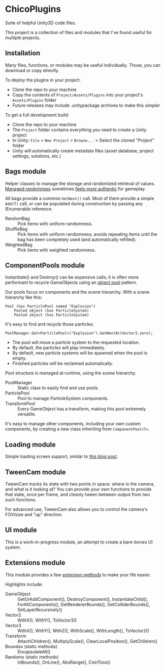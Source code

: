 ChicoPlugins
============

Suite of helpful Unity3D code files.

This project is a collection of files and modules that I've found useful for multiple projects.


Installation
----

Many files, functions, or modules may be useful individually. Those, you can download or copy directly.

To deploy the plugins in your project:

* Clone the repo to your machine
* Copy the contents of `Project/Assets/Plugins` into your project's `Assets/Plugins` folder
* Future releases may include .unitypackage archives to make this simpler

To get a full development build:

* Clone the repo to your machine
* The `Project` folder contains everything you need to create a Unity project
* In Unity: `File` > `New Project` > `Browse...` > Select the cloned "Project" folder
* Unity will automatically create metadata files (asset database, project settings, solutions, etc.)


Bags module
----

Helper classes to manage the storage and randomized retrieval of values. [Managed randomness](http://gamedevelopment.tutsplus.com/tutorials/shuffle-bags-making-random-feel-more-random--gamedev-1249) sometimes [feels more authentic](http://seanmonstar.com/post/708989796/a-less-random-generator) for gameplay.

All bags provide a common `GetNext()` call. Most of them provide a simple `Add(T)` call, or can be populated during construction by passing any IEnumerable reference.

<dl>
<dt>RandomBag</dt>
<dd>Pick items with uniform randomness.</dd>

<dt>ShuffleBag</dt>
<dd>Pick items with uniform randomness; avoids repeating items until the bag has been completely used (and automatically refilled).</dd>

<dt>WeightedBag</dt>
<dd>Pick items with weighted randomness.</dd>
</dl>


ComponentPools module
----

Instantiate() and Destroy() can be expensive calls; it is often more performant to recycle GameObjects using an [object pool](http://answers.unity3d.com/questions/196413/gameobject-pool-to-avoid-performance-issues-in-ins.html) pattern.

Our pools focus on components and the scene hierarchy. With a scene hierarchy like this:

    Pool (has ParticlePool named "Explosion")
        Pooled object (has ParticleSystem)
        Pooled object (has ParticleSystem)

It's easy to find and recycle those particles:

    PoolManager.Get<ParticlePool>("Explosion").GetNextAt(Vector3.zero);

* The pool will move a particle system to the requested location.
* By default, the particles will play immediately.
* By default, new particle systems will be spawned when the pool is empty.
* Finished particles will be reclaimed automatically.

Pool structure is managed at runtime, using the scene hierarchy.

<dl>
<dt>PoolManager</dt>
<dd>Static class to easily find and use pools.</dd>

<dt>ParticlePool</dt>
<dd>Pool to manage ParticleSystem components.</dd>

<dt>TransformPool</dt>
<dd>Every GameObject has a transform, making this pool extremely versatile.</dd>
</dl>

It's easy to manage other components, including your own custom components, by creating a new class inheriting from `ComponentPool<T>`.


Loading module
----

Simple loading screen support, similar to [this blog post](http://chicounity3d.wordpress.com/2014/01/25/loading-screen-tutorial/).


TweenCam module
----

TweenCam tracks its state with two points in space: where is the camera, and what is it looking at? You can provide your own functions to provide that state, once per frame, and cleanly tween between output from two such functions.

For advanced use, TweenCam also allows you to control the camera's FOV/size and "up" direction.


UI module
----

This is a work-in-progress module, an attempt to create a bare-bones UI system.


Extensions module
----

This module provides a few [extension methods](http://www.third-helix.com/2013/09/adding-to-unitys-built-in-classes-using-extension-methods/) to make your life easier.

Highlights include:

<dl>
<dt>GameObject</dt>
<dd>GetOrAddComponent(), DestroyComponent(), InstantiateChild(), ForAllComponents(), GetRendererBounds(), GetColliderBounds(), SetLayerRecursively()</dd>

<dt>Vector2</dt>
<dd>WithX(), WithY(), ToVector3()</dd>

<dt>Vector3</dt>
<dd>WithX(), WithY(), WithZ(), WithScale(), WithLength(), ToVector2()</dd>

<dt>Transform</dt>
<dd>AttachChildren(), MultiplyScale(), ClearLocalPosition(), GetChildren()</dd>

<dt>Boundsx (static methods)</dt>
<dd>EncapsulateAll()</dd>

<dt>Randomx (static methods)</dt>
<dd>InBounds(), OnLine(), AbsRange(), CoinToss()</dd>

</dl>
